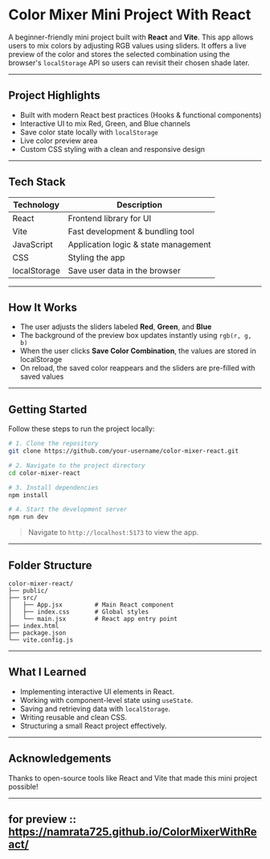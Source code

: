 # Color Mixer Mini Project With React

A beginner-friendly mini project built with **React** and **Vite**. This app allows users to mix colors by adjusting RGB values using sliders. It offers a live preview of the color and stores the selected combination using the browser's `localStorage` API so users can revisit their chosen shade later.

---

## Project Highlights

- Built with modern React best practices (Hooks & functional components)
- Interactive UI to mix Red, Green, and Blue channels
- Save color state locally with `localStorage`
- Live color preview area
- Custom CSS styling with a clean and responsive design

---

## Tech Stack

| Technology   | Description                          |
| ------------ | ------------------------------------ |
| React        | Frontend library for UI              |
| Vite         | Fast development & bundling tool     |
| JavaScript   | Application logic & state management |
| CSS          | Styling the app                      |
| localStorage | Save user data in the browser        |

---

## How It Works

- The user adjusts the sliders labeled **Red**, **Green**, and **Blue**
- The background of the preview box updates instantly using `rgb(r, g, b)`
- When the user clicks **Save Color Combination**, the values are stored in localStorage
- On reload, the saved color reappears and the sliders are pre-filled with saved values

---

## Getting Started

Follow these steps to run the project locally:

```bash
# 1. Clone the repository
git clone https://github.com/your-username/color-mixer-react.git

# 2. Navigate to the project directory
cd color-mixer-react

# 3. Install dependencies
npm install

# 4. Start the development server
npm run dev
```

> Navigate to `http://localhost:5173` to view the app.

---

## Folder Structure

```
color-mixer-react/
├── public/
├── src/
│   ├── App.jsx         # Main React component
│   ├── index.css       # Global styles
│   └── main.jsx        # React app entry point
├── index.html
├── package.json
└── vite.config.js
```

---

## What I Learned

- Implementing interactive UI elements in React.
- Working with component-level state using `useState`.
- Saving and retrieving data with `localStorage`.
- Writing reusable and clean CSS.
- Structuring a small React project effectively.

---

## Acknowledgements

Thanks to open-source tools like React and Vite that made this mini project possible!

---

## for preview :: https://namrata725.github.io/ColorMixerWithReact/
